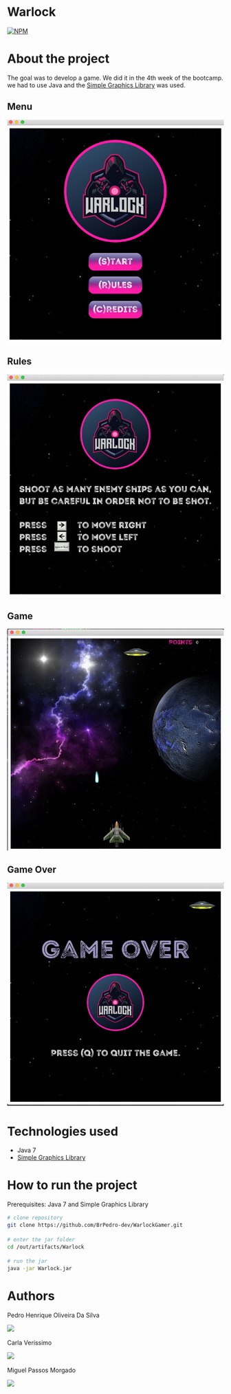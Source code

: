# Warlock
[![NPM](https://img.shields.io/npm/l/react)](https://github.com/BrPedro-dev/MapEditor/blob/main/LICENSE) 

# About the project

The goal was to develop a game. We did it in the 4th week of the bootcamp. we had to use Java and the [Simple Graphics Library]( https://github.com/academia-de-codigo/simple-graphics) was used. 

## Menu
![Menu](https://github.com/BrPedro-dev/WarlockGamer/blob/Main/Imagens/Menu.png)

## Rules
![Rules](https://github.com/BrPedro-dev/WarlockGamer/blob/Main/Imagens/Rules.png)

## Game
![Game](https://github.com/BrPedro-dev/WarlockGamer/blob/Main/Imagens/Main.png)

## Game Over 
![Game Over](https://github.com/BrPedro-dev/WarlockGamer/blob/Main/Imagens/GameOver.png)

# Technologies used 
- Java 7
- [Simple Graphics Library]( https://github.com/BrPedro-dev/WarlockGamer/blob/Main/LICENSE)

# How to run the project 

Prerequisites: Java 7 and Simple Graphics Library

```bash
# clone repository 
git clone https://github.com/BrPedro-dev/WarlockGamer.git

# enter the jar folder 
cd /out/artifacts/Warlock

# run the jar 
java -jar Warlock.jar
```

# Authors

Pedro Henrique Oliveira Da Silva

<a href="http://www.linkedin.com/in/pedro-silva-dev" target="_blank"><img src="https://img.shields.io/badge/-LinkedIn-%230077B5?style=for-the-badge&logo=linkedin&logoColor=white" target="_blank"></a> 

Carla Veríssimo

<a href="https://www.linkedin.com/in/carla-verissimo/" target="_blank"><img src="https://img.shields.io/badge/-LinkedIn-%230077B5?style=for-the-badge&logo=linkedin&logoColor=white" target="_blank"></a> 

Miguel Passos Morgado

<a href="https://www.linkedin.com/in/miguel-passos-morgado/" target="_blank"><img src="https://img.shields.io/badge/-LinkedIn-%230077B5?style=for-the-badge&logo=linkedin&logoColor=white" target="_blank"></a> 
